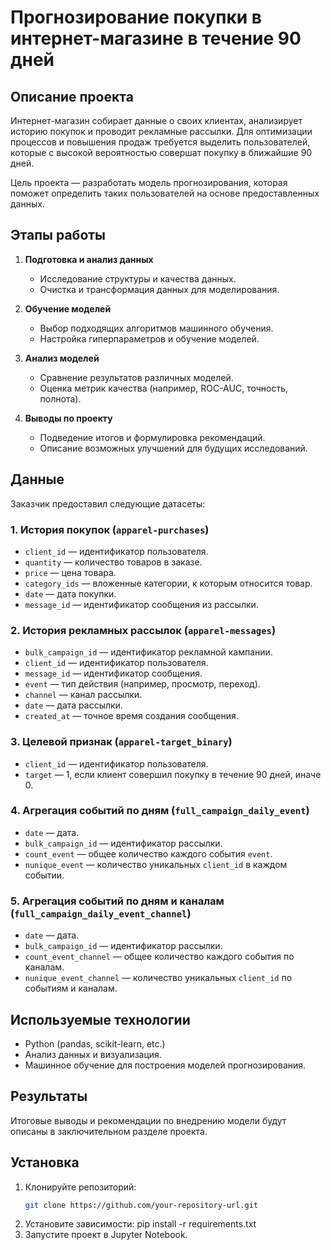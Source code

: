# Прогнозирование покупки в интернет-магазине в течение 90 дней

## Описание проекта

Интернет-магазин собирает данные о своих клиентах, анализирует историю покупок и проводит рекламные рассылки. Для оптимизации процессов и повышения продаж требуется выделить пользователей, которые с высокой вероятностью совершат покупку в ближайшие 90 дней. 

Цель проекта — разработать модель прогнозирования, которая поможет определить таких пользователей на основе предоставленных данных.

## Этапы работы

1. **Подготовка и анализ данных**
   - Исследование структуры и качества данных.
   - Очистка и трансформация данных для моделирования.

2. **Обучение моделей**
   - Выбор подходящих алгоритмов машинного обучения.
   - Настройка гиперпараметров и обучение моделей.

3. **Анализ моделей**
   - Сравнение результатов различных моделей.
   - Оценка метрик качества (например, ROC-AUC, точность, полнота).

4. **Выводы по проекту**
   - Подведение итогов и формулировка рекомендаций.
   - Описание возможных улучшений для будущих исследований.

## Данные

Заказчик предоставил следующие датасеты:

### 1. **История покупок (`apparel-purchases`)**
   - `client_id` — идентификатор пользователя.
   - `quantity` — количество товаров в заказе.
   - `price` — цена товара.
   - `category_ids` — вложенные категории, к которым относится товар.
   - `date` — дата покупки.
   - `message_id` — идентификатор сообщения из рассылки.

### 2. **История рекламных рассылок (`apparel-messages`)**
   - `bulk_campaign_id` — идентификатор рекламной кампании.
   - `client_id` — идентификатор пользователя.
   - `message_id` — идентификатор сообщения.
   - `event` — тип действия (например, просмотр, переход).
   - `channel` — канал рассылки.
   - `date` — дата рассылки.
   - `created_at` — точное время создания сообщения.

### 3. **Целевой признак (`apparel-target_binary`)**
   - `client_id` — идентификатор пользователя.
   - `target` — 1, если клиент совершил покупку в течение 90 дней, иначе 0.

### 4. **Агрегация событий по дням (`full_campaign_daily_event`)**
   - `date` — дата.
   - `bulk_campaign_id` — идентификатор рассылки.
   - `count_event` — общее количество каждого события `event`.
   - `nunique_event` — количество уникальных `client_id` в каждом событии.

### 5. **Агрегация событий по дням и каналам (`full_campaign_daily_event_channel`)**
   - `date` — дата.
   - `bulk_campaign_id` — идентификатор рассылки.
   - `count_event_channel` — общее количество каждого события по каналам.
   - `nunique_event_channel` — количество уникальных `client_id` по событиям и каналам.

## Используемые технологии

- Python (pandas, scikit-learn, etc.)
- Анализ данных и визуализация.
- Машинное обучение для построения моделей прогнозирования.

## Результаты

Итоговые выводы и рекомендации по внедрению модели будут описаны в заключительном разделе проекта.

## Установка

1. Клонируйте репозиторий:
   ```bash
   git clone https://github.com/your-repository-url.git
2. Установите зависимости:
     pip install -r requirements.txt
3. Запустите проект в Jupyter Notebook.
